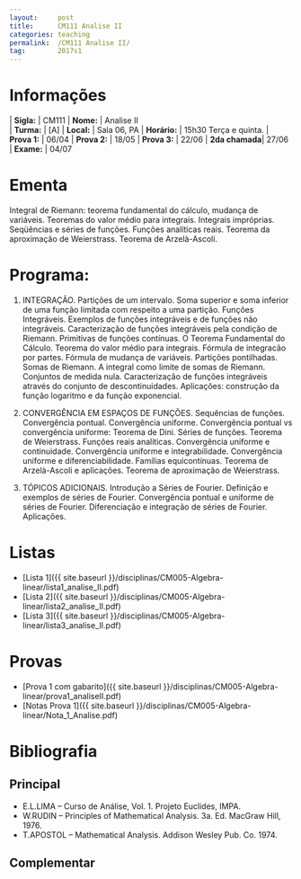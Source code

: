 ```yaml
---
layout:     post
title:      CM111 Analise II
categories: teaching
permalink:  /CM111 Analise II/
tag:        2017s1
---
```


# Informações

  | **Sigla:**   | CM111
  | **Nome:**    | Analise II  
  | **Turma:**   | [A]
  | **Local:**   | Sala 06, PA
  | **Horário:** | 15h30 Terça e quinta. 
  | **Prova 1:** | 06/04
  | **Prova 2:** | 18/05
  | **Prova 3:** | 22/06
  | **2da chamada**| 27/06
  | **Exame:**   | 04/07

# Ementa

  Integral de Riemann: teorema fundamental do cálculo, mudança de variáveis. Teoremas do valor médio para integrais. 
  Integrais impróprias. Seqüências e séries de funções. Funções analíticas reais. Teorema da aproximação de Weierstrass. 
  Teorema de Arzelà-Ascoli.

# Programa:
 
 1. INTEGRAÇÃO. Partições de um intervalo. Soma superior e soma inferior de uma 
 função limitada com respeito a uma partição. 
 Funções Integráveis. Exemplos de funções integráveis e de funções não integráveis. 
 Caracterização de funções integráveis pela condição de Riemann. 
 Primitivas de funções contínuas. O Teorema Fundamental do Cálculo. 
 Teorema do valor médio para integrais. Fórmula de integracão por partes. 
 Fórmula de mudança de variáveis. Partições pontilhadas. Somas de Riemann. 
 A integral como limite de somas de Riemann. 
 Conjuntos de medida nula. 
 Caracterização de funções integráveis através do conjunto de descontinuidades. 
 Aplicações: construção da função logaritmo e da função exponencial.

 2. CONVERGÊNCIA EM ESPAÇOS DE FUNÇÕES. Sequências de funções. Convergência pontual. 
 Convergência uniforme. Convergência pontual vs convergência uniforme: 
 Teorema de Dini. Séries de funções. Teorema de Weierstrass. 
 Funções reais analíticas. Convergência uniforme e continuidade. 
 Convergência uniforme e integrabilidade. Convergência uniforme e diferenciabilidade. 
 Famílias equicontínuas. Teorema de Arzelà-Ascoli e aplicações. 
 Teorema de aproximação de Weierstrass.
    
 3. TÓPICOS ADICIONAIS. Introdução a Séries de Fourier. 
 Definição e exemplos de séries de Fourier. Convergência pontual e uniforme de séries de Fourier. 
 Diferenciação e integração de séries de Fourier. Aplicações.
 
# Listas

  - [Lista 1]({{ site.baseurl }}/disciplinas/CM005-Algebra-linear/lista1_analise_II.pdf)
  - [Lista 2]({{ site.baseurl }}/disciplinas/CM005-Algebra-linear/lista2_analise_II.pdf)
  - [Lista 3]({{ site.baseurl }}/disciplinas/CM005-Algebra-linear/lista3_analise_II.pdf)

# Provas

  - [Prova 1 com gabarito]({{ site.baseurl }}/disciplinas/CM005-Algebra-linear/prova1_analiseII.pdf) 
  - [Notas Prova 1]({{ site.baseurl }}/disciplinas/CM005-Algebra-linear/Nota_1_Analise.pdf)
 
# Bibliografia

## Principal

- E.L.LIMA – Curso de Análise, Vol. 1. Projeto Euclides, IMPA.
- W.RUDIN – Principles of Mathematical Analysis. 3a. Ed. MacGraw Hill, 1976.
- T.APOSTOL – Mathematical Analysis. Addison Wesley Pub. Co. 1974.

## Complementar
